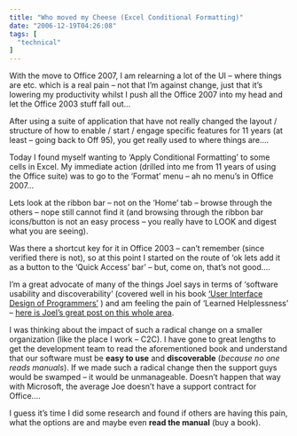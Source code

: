 ```yaml
---
title: "Who moved my Cheese (Excel Conditional Formatting)"
date: "2006-12-19T04:26:08"
tags: [
  "technical"
]
---
```

With the move to Office 2007, I am relearning a lot of the UI – where things are etc. which is a real pain – not that I’m against change, just that it’s lowering my productivity whilst I push all the Office 2007 into my head and let the Office 2003 stuff fall out…

After using a suite of application that have not really changed the layout / structure of how to enable / start / engage specific features for 11 years (at least – going back to Off 95), you get really used to where things are….

Today I found myself wanting to ‘Apply Conditional Formatting’ to some cells in Excel. My immediate action (drilled into me from 11 years of using the Office suite) was to go to the ‘Format’ menu – ah no menu’s in Office 2007…

Lets look at the ribbon bar – not on the ‘Home’ tab – browse through the others – nope still cannot find it (and browsing through the ribbon bar icons/button is not an easy process – you really have to LOOK and digest what you are seeing).

Was there a shortcut key for it in Office 2003 – can’t remember (since verified there is not), so at this point I started on the route of ‘ok lets add it as a button to the ‘Quick Access’ bar’ – but, come on, that’s not good….

I’m a great advocate of many of the things Joel says in terms of ‘software usability and discoverability’ (covered well in his book [‘User Interface Design of Programmers’](http://www.amazon.com/User-Interface-Design-Programmers-Spolsky/dp/1893115941/sr=8-1/qid=1166501550/ref=pd_bbs_sr_1/102-2255175-1754538?ie=UTF8&s=books) ) and am feeling the pain of ‘Learned Helplessness’ – [here is Joel’s great post on this whole area](http://www.joelonsoftware.com/uibook/chapters/fog0000000057.html).

I was thinking about the impact of such a radical change on a smaller organization (like the place I work – C2C). I have gone to great lengths to get the development team to read the aforementioned book and understand that our software must be **easy to use** and **discoverable** (*because no one reads manuals*). If we made such a radical change then the support guys would be swamped – it would be unmanageable. Doesn’t happen that way with Microsoft, the average Joe doesn’t have a support contract for Office….

I guess it’s time I did some research and found if others are having this pain, what the options are and maybe even **read the manual** (buy a book).